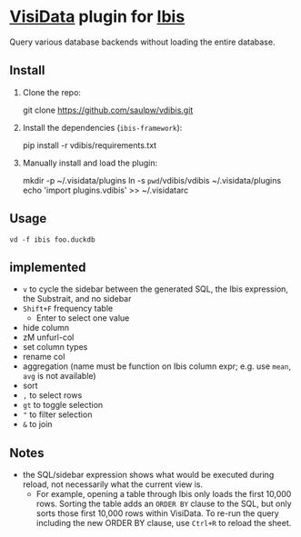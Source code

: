 # [VisiData](https://visidata.org) plugin for [Ibis](https://ibis-project.org)

Query various database backends without loading the entire database.

## Install

1. Clone the repo:

    git clone https://github.com/saulpw/vdibis.git

2. Install the dependencies (`ibis-framework`):

    pip install -r vdibis/requirements.txt

3. Manually install and load the plugin:

    mkdir -p ~/.visidata/plugins
    ln -s `pwd`/vdibis/vdibis ~/.visidata/plugins
    echo 'import plugins.vdibis' >> ~/.visidatarc

## Usage

    vd -f ibis foo.duckdb

## implemented

- `v` to cycle the sidebar between the generated SQL, the Ibis expression, the Substrait, and no sidebar
- `Shift+F` frequency table
  - Enter to select one value
- hide column
- zM unfurl-col
- set column types
- rename col
- aggregation (name must be function on Ibis column expr; e.g. use `mean`, `avg` is not available)
- sort
- `,` to select rows
- `gt` to toggle selection
- `"` to filter selection
- `&` to join

## Notes

- the SQL/sidebar expression shows what would be executed during reload, not necessarily what the current view is.
  - For example, opening a table through Ibis only loads the first 10,000 rows.  Sorting the table adds an `ORDER BY` clause to the SQL, but only sorts those first 10,000 rows within VisiData.  To re-run the query including the new ORDER BY clause, use `Ctrl+R` to reload the sheet.
